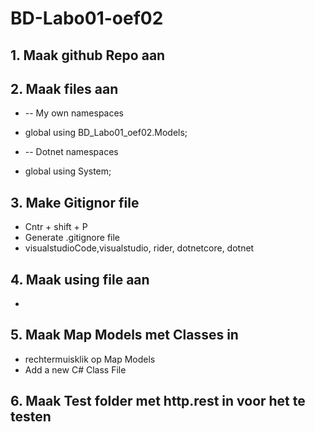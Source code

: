 # BD-Labo01-oef02

## 1. Maak github Repo aan
## 2. Maak files aan 
- -- My own namespaces
- global using BD_Labo01_oef02.Models;

- -- Dotnet namespaces
- global using System;

## 3. Make Gitignor file
- Cntr + shift + P
- Generate .gitignore file
- visualstudioCode,visualstudio, rider, dotnetcore, dotnet

## 4. Maak using file aan
- 
## 5. Maak Map Models met Classes in
- rechtermuisklik op Map Models
- Add a new C# Class File

## 6. Maak Test folder met http.rest in voor het te testen

